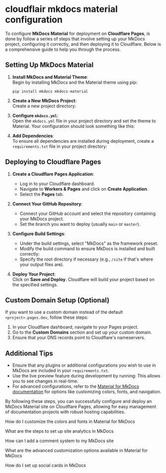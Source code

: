 # cloudflair mkdocs material configuration

To configure **MkDocs Material** for deployment on **Cloudflare Pages**, is done by  follow a series of steps that involve setting up your MkDocs project, configuring it correctly, and then deploying it to Cloudflare. Below is a comprehensive guide to help you through the process.

## Setting Up MkDocs Material

1.  **Install MkDocs and Material Theme**:  
    Begin by installing MkDocs and the Material theme using pip:

        pip install mkdocs mkdocs-material

2.  **Create a New MkDocs Project**:  
    Create a new project directory:
3.  **Configure `mkdocs.yml`**:  
    Open the `mkdocs.yml` file in your project directory and set the theme to Material. Your configuration should look something like this:
4.  **Add Dependencies**:  
    To ensure all dependencies are installed during deployment, create a `requirements.txt` file in your project directory:

## Deploying to Cloudflare Pages

1.  **Create a Cloudflare Pages Application**:
    
    -   Log in to your Cloudflare dashboard.
    -   Navigate to **Workers & Pages** and click on **Create Application**.
    -   Select the **Pages** tab.
    
2.  **Connect Your GitHub Repository**:
    
    -   Connect your GitHub account and select the repository containing your MkDocs project.
    -   Set the branch you want to deploy (usually `main` or `master`).
    
3.  **Configure Build Settings**:
    
    -   Under the build settings, select "MkDocs" as the framework preset.
    -   Modify the build command to ensure MkDocs is installed and built correctly:
    -   Specify the root directory if necessary (e.g., `/site` if that's where your output files are).
    
4.  **Deploy Your Project**:  
    Click on **Save and Deploy**. Cloudflare will build your project based on the specified settings.

## Custom Domain Setup (Optional)

If you want to use a custom domain instead of the default `<project>.pages.dev`, follow these steps:

1.  In your Cloudflare dashboard, navigate to your Pages project.
2.  Go to the **Custom Domains** section and set up your custom domain.
3.  Ensure that your DNS records point to Cloudflare's nameservers.

## Additional Tips

-   Ensure that any plugins or additional configurations you wish to use in MkDocs are included in your `requirements.txt`.
-   Use the live preview feature during development by running: This allows you to see changes in real-time.
-   For advanced configurations, refer to the [Material for MkDocs documentation](https://squidfunk.github.io/mkdocs-material/creating-your-site/) for options like customizing colors, fonts, and navigation.

By following these steps, you can successfully configure and deploy an MkDocs Material site on Cloudflare Pages, allowing for easy management of documentation projects with robust hosting capabilities.

How do I customize the colors and fonts in Material for MkDocs

What are the steps to set up site analytics in MkDocs

How can I add a comment system to my MkDocs site

What are the advanced customization options available in Material for MkDocs

How do I set up social cards in MkDocs